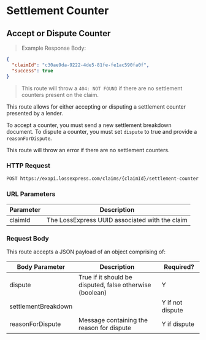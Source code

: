 # Settlement Counter

## Accept or Dispute Counter

> Example Response Body:

```json
{
  "claimId": "c30ae9da-9222-4de5-81fe-fe1ac590fa0f",
  "success": true
}
```

> This route will throw a `404: NOT FOUND` if there are no settlement counters present on the claim.

This route allows for either accepting or disputing a settlement counter presented by a lender.

To accept a counter, you must send a new settlement breakdown document. To dispute a counter, you must set `dispute` to true and provide a `reasonForDispute`.

This route will throw an error if there are no settlement counters.

### HTTP Request

`POST https://exapi.lossexpress.com/claims/{claimId}/settlement-counter`

### URL Parameters

Parameter | Description
--------- | -----------
claimId | The LossExpress UUID associated with the claim

### Request Body

This route accepts a JSON payload of an object comprising of:

Body Parameter | Description | Required?
-------------- | ----------- | ---------
dispute | True if it should be disputed, false otherwise (boolean) | Y
settlementBreakdown | | Y if not dispute
reasonForDispute | Message containing the reason for dispute | Y if dispute
